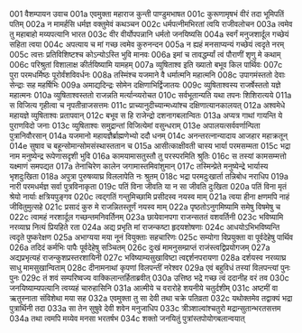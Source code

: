 001    वैशम्पायन उवाच
001a	एवमुक्ता महाराज कुन्ती पाण्डुमभाषत
001c	कुरूणामृषभं वीरं तदा भूमिपतिं पतिम्
002a	न मामर्हसि धर्मज्ञ वक्तुमेवं कथञ्चन
002c	धर्मपत्नीमभिरतां त्वयि राजीवलोचन
003a	त्वमेव तु महाबाहो मय्यपत्यानि भारत
003c	वीर वीर्योपपन्नानि धर्मतो जनयिष्यसि
004a	स्वर्गं मनुजशार्दूल गच्छेयं सहिता त्वया
004c	अपत्याय च मां गच्छ त्वमेव कुरुनन्दन
005a	न ह्यहं मनसाप्यन्यं गच्छेयं त्वदृते नरम्
005c	त्वत्तः प्रतिविशिष्टश्च कोऽन्योऽस्ति भुवि मानवः
006a	इमां च तावद्धर्म्यां त्वं पौराणीं शृणु मे कथाम्
006c	परिश्रुतां विशालाक्ष कीर्तयिष्यामि यामहम्
007a	व्युषिताश्व इति ख्यातो बभूव किल पार्थिवः
007c	पुरा परमधर्मिष्ठः पूरोर्वंशविवर्धनः
008a	तस्मिंश्च यजमाने वै धर्मात्मनि महात्मनि
008c	उपागमंस्ततो देवाः सेन्द्राः सह महर्षिभिः
009a	अमाद्यदिन्द्रः सोमेन दक्षिणाभिर्द्विजातयः
009c	व्युषिताश्वस्य राजर्षेस्ततो यज्ञे महात्मनः
010a	व्युषिताश्वस्ततो राजन्नति मर्त्यान्व्यरोचत
010c	सर्वभूतान्यति यथा तपनः शिशिरात्यये
011a	स विजित्य गृहीत्वा च नृपतीन्राजसत्तमः
011c	प्राच्यानुदीच्यान्मध्यांश्च दक्षिणात्यानकालयत्
012a	अश्वमेधे महायज्ञे व्युषिताश्वः प्रतापवान्
012c	बभूव स हि राजेन्द्रो दशनागबलान्वितः
013a	अप्यत्र गाथां गायन्ति ये पुराणविदो जनाः
013c	व्युषिताश्वः समुद्रान्तां विजित्येमां वसुन्धराम्
013e	अपालयत्सर्ववर्णान्पिता पुत्रानिवौरसान्
014a	यजमानो महायज्ञैर्ब्राह्मणेभ्यो ददौ धनम्
014c	अनन्तरत्नान्यादाय आजहार महाक्रतून्
014e	सुषाव च बहून्सोमान्सोमसंस्थास्ततान च
015a	आसीत्काक्षीवती चास्य भार्या परमसम्मता
015c	भद्रा नाम मनुष्येन्द्र रूपेणासदृशी भुवि
016a	कामयामासतुस्तौ तु परस्परमिति श्रुतिः
016c	स तस्यां कामसम्मत्तो यक्ष्माणं समपद्यत
017a	तेनाचिरेण कालेन जगामास्तमिवांशुमान्
017c	तस्मिन्प्रेते मनुष्येन्द्रे भार्यास्य भृशदुःखिता
018a	अपुत्रा पुरुषव्याघ्र विललापेति नः श्रुतम्
018c	भद्रा परमदुःखार्ता तन्निबोध नराधिप
019a	नारी परमधर्मज्ञ सर्वा पुत्रविनाकृता
019c	पतिं विना जीवति या न सा जीवति दुःखिता
020a	पतिं विना मृतं श्रेयो नार्याः क्षत्रियपुङ्गव
020c	त्वद्गतिं गन्तुमिच्छामि प्रसीदस्व नयस्व माम्
021a	त्वया हीना क्षणमपि नाहं जीवितुमुत्सहे
021c	प्रसादं कुरु मे राजन्नितस्तूर्णं नयस्व माम्
022a	पृष्ठतोऽनुगमिष्यामि समेषु विषमेषु च
022c	त्वामहं नरशार्दूल गच्छन्तमनिवर्तिनम्
023a	छायेवानपगा राजन्सततं वशवर्तिनी
023c	भविष्यामि नरव्याघ्र नित्यं प्रियहिते रता
024a	अद्य प्रभृति मां राजन्कष्टा हृदयशोषणाः
024c	आधयोऽभिभविष्यन्ति त्वदृते पुष्करेक्षण
025a	अभाग्यया मया नूनं वियुक्ताः सहचारिणः
025c	सम्योगा विप्रयुक्ता वा पूर्वदेहेषु पार्थिव
026a	तदिदं कर्मभिः पापैः पूर्वदेहेषु सञ्चितम्
026c	दुःखं मामनुसम्प्राप्तं राजंस्त्वद्विप्रयोगजम्
027a	अद्यप्रभृत्यहं राजन्कुशप्रस्तरशायिनी
027c	भविष्याम्यसुखाविष्टा त्वद्दर्शनपरायणा
028a	दर्शयस्व नरव्याघ्र साधु मामसुखान्विताम्
028c	दीनामनाथां कृपणां विलपन्तीं नरेश्वर
029a	एवं बहुविधं तस्यां विलपन्त्यां पुनः पुनः
029c	तं शवं सम्परिष्वज्य वाक्किलान्तर्हिताब्रवीत्
030a	उत्तिष्ठ भद्रे गच्छ त्वं ददानीह वरं तव
030c	जनयिष्याम्यपत्यानि त्वय्यहं चारुहासिनि
031a	आत्मीये च वरारोहे शयनीये चतुर्दशीम्
031c	अष्टमीं वा ऋतुस्नाता संविशेथा मया सह
032a	एवमुक्ता तु सा देवी तथा चक्रे पतिव्रता
032c	यथोक्तमेव तद्वाक्यं भद्रा पुत्रार्थिनी तदा
033a	सा तेन सुषुवे देवी शवेन मनुजाधिप
033c	त्रीञ्शाल्वांश्चतुरो मद्रान्सुतान्भरतसत्तम
034a	तथा त्वमपि मय्येव मनसा भरतर्षभ
034c	शक्तो जनयितुं पुत्रांस्तपोयोगबलान्वयात्
